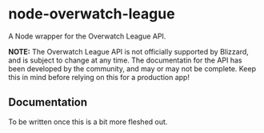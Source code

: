# node-overwatch-league
A Node wrapper for the Overwatch League API.

**NOTE:** The Overwatch League API is not officially supported by Blizzard, and is subject to change at any time. The documentatin for the API has been developed by the community, and may or may not be complete. Keep this in mind before relying on this for a production app!


## Documentation

To be written once this is a bit more fleshed out.